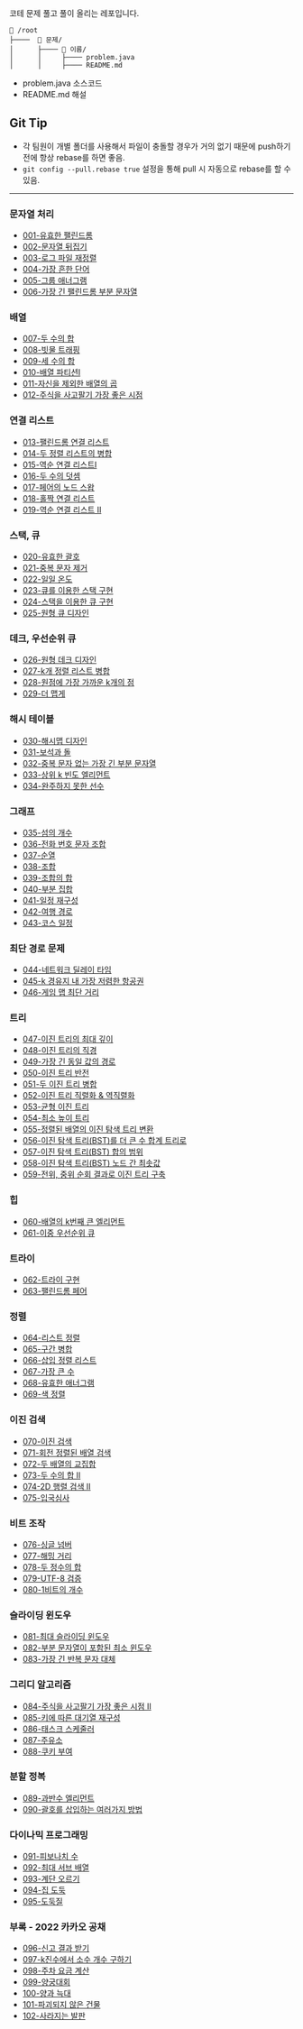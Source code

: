 코테 문제 풀고 풀이 올리는 레포입니다.


```
📂 /root
├────  📂 문제/
│      ├──── 📂 이름/
│      │     ├──── problem.java
│      │     ├──── README.md
```

- problem.java 소스코드
- README.md 해설


## Git Tip
- 각 팀원이 개별 폴더를 사용해서 파일이 충돌할 경우가 거의 없기 때문에 push하기 전에 항상 rebase를 하면 좋음.
- `git config --pull.rebase true` 설정을 통해 pull 시 자동으로 rebase를 할 수 있음.


---
### 문자열 처리
- [001-유효한 팰린드롬](https://leetcode.com/problems/valid-palindrome/)
- [002-문자열 뒤집기](https://leetcode.com/problems/reverse-string/)
- [003-로그 파일 재정렬](https://leetcode.com/problems/reorder-data-in-log-files/)
- [004-가장 흔한 단어](https://leetcode.com/problems/most-common-word/)
- [005-그룹 애너그램](https://leetcode.com/problems/group-anagrams/)
- [006-가장 긴 팰린드롬 부분 문자열](https://leetcode.com/problems/longest-palindromic-substring/)


### 배열
- [007-두 수의 합](https://leetcode.com/problems/two-sum/)
- [008-빗물 트래핑](https://leetcode.com/problems/trapping-rain-water/)
- [009-세 수의 합](https://leetcode.com/problems/3sum/)
- [010-배열 파티션I](https://leetcode.com/problems/array-partition/)
- [011-자신을 제외한 배열의 곱](https://leetcode.com/problems/product-of-array-except-self)
- [012-주식을 사고팔기 가장 좋은 시점](https://leetcode.com/problems/best-time-to-buy-and-sell-stock/)

### 연결 리스트
- [013-팰린드롬 연결 리스트](https://leetcode.com/problems/palindrome-linked-list/)
- [014-두 정렬 리스트의 병합](https://leetcode.com/problems/merge-two-sorted-lists/)
- [015-역순 연결 리스트I](https://leetcode.com/problems/reverse-linked-list/)
- [016-두 수의 덧셈](https://leetcode.com/problems/add-two-numbers/)
- [017-페어의 노드 스왑](https://leetcode.com/problems/swap-nodes-in-pairs/)
- [018-홀짝 연결 리스트](https://leetcode.com/problems/odd-even-linked-list/)
- [019-역순 연결 리스트 II](https://leetcode.com/problems/reverse-linked-list-ii/)

### 스택, 큐
- [020-유효한 괄호](https://leetcode.com/problems/valid-parentheses/)
- [021-중복 문자 제거](https://leetcode.com/problems/remove-duplicate-letters/)
- [022-일일 온도](https://leetcode.com/problems/daily-temperatures/)
- [023-큐를 이용한 스택 구현](https://leetcode.com/problems/implement-stack-using-queues/)
- [024-스택을 이용한 큐 구현](https://leetcode.com/problems/implement-queue-using-stacks/)
- [025-원형 큐 디자인](https://leetcode.com/problems/design-circular-queue/)

### 데크, 우선순위 큐
- [026-원형 데크 디자인](https://leetcode.com/problems/design-circular-deque/)
- [027-k개 정렬 리스트 병합](https://leetcode.com/problems/merge-k-sorted-lists/)
- [028-원점에 가장 가까운 k개의 점](https://leetcode.com/problems/k-closest-points-to-origin/)
- [029-더 맵게](https://school.programmers.co.kr/learn/courses/30/lessons/42626)

### 해시 테이블
- [030-해시맵 디자인](https://leetcode.com/problems/design-hashmap/)
- [031-보석과 돌](https://leetcode.com/problems/jewels-and-stones/)
- [032-중복 문자 없는 가장 긴 부분 문자열](https://leetcode.com/problems/longest-substring-without-repeating-characters/)
- [033-상위 k 빈도 엘리먼트](https://leetcode.com/problems/top-k-frequent-elements/)
- [034-완주하지 못한 선수](https://school.programmers.co.kr/learn/courses/30/lessons/42576)

### 그래프
- [035-섬의 개수](https://leetcode.com/problems/number-of-islands/)
- [036-전화 번호 문자 조합](https://leetcode.com/problems/letter-combinations-of-a-phone-number/)
- [037-순열](https://leetcode.com/problems/permutations/)
- [038-조합](https://leetcode.com/problems/combinations/)
- [039-조합의 합](https://leetcode.com/problems/combination-sum/)
- [040-부분 집합](https://leetcode.com/problems/subsets/)
- [041-일정 재구성](https://leetcode.com/problems/reconstruct-itinerary/)
- [042-여행 경로](https://school.programmers.co.kr/learn/courses/30/lessons/43164)
- [043-코스 일정](https://leetcode.com/problems/course-schedule/)

### 최단 경로 문제
- [044-네트워크 딜레이 타임](https://leetcode.com/problems/network-delay-time/)
- [045-k 경유지 내 가장 저렴한 항공권](https://leetcode.com/problems/cheapest-flights-within-k-stops/)
- [046-게임 맵 최단 거리](https://school.programmers.co.kr/learn/courses/30/lessons/1844)

### 트리
- [047-이진 트리의 최대 깊이](https://leetcode.com/problems/maximum-depth-of-binary-tree/)
- [048-이진 트리의 직경](https://leetcode.com/problems/diameter-of-binary-tree/)
- [049-가장 긴 동일 값의 경로](https://leetcode.com/problems/longest-univalue-path/)
- [050-이진 트리 반전](https://leetcode.com/problems/invert-binary-tree/)
- [051-두 이진 트리 병합](https://leetcode.com/problems/merge-two-binary-trees/)
- [052-이진 트리 직렬화 & 역직렬화](https://leetcode.com/problems/serialize-and-deserialize-binary-tree/)
- [053-균형 이진 트리](https://leetcode.com/problems/balanced-binary-tree/)
- [054-최소 높이 트리](https://leetcode.com/problems/minimum-height-trees/)
- [055-정렬된 배열의 이진 탐색 트리 변환](https://leetcode.com/problems/convert-sorted-array-to-binary-search-tree/)
- [056-이진 탐색 트리(BST)를 더 큰 수 합계 트리로](https://leetcode.com/problems/binary-search-tree-to-greater-sum-tree/)
- [057-이진 탐색 트리(BST) 합의 범위](https://leetcode.com/problems/range-sum-of-bst/)
- [058-이진 탐색 트리(BST) 노드 간 최솟값](https://leetcode.com/problems/minimum-distance-between-bst-nodes/)
- [059-전위, 중위 순회 결과로 이진 트리 구축](https://leetcode.com/problems/construct-binary-tree-from-preorder-and-inorder-traversal/)

### 힙
- [060-배열의 k번째 큰 엘리먼트](https://leetcode.com/problems/kth-largest-element-in-an-array/)
- [061-이중 우선순위 큐](https://school.programmers.co.kr/learn/courses/30/lessons/42628)

### 트라이
- [062-트라이 구현](https://leetcode.com/problems/implement-trie-prefix-tree/)
- [063-팰린드롬 페어](https://leetcode.com/problems/palindrome-pairs/)

### 정렬
- [064-리스트 정렬](https://leetcode.com/problems/sort-list/)
- [065-구간 병합](https://leetcode.com/problems/merge-intervals/)
- [066-삽입 정렬 리스트](https://leetcode.com/problems/insertion-sort-list/)
- [067-가장 큰 수](https://leetcode.com/problems/largest-number/)
- [068-유효한 애너그램](https://leetcode.com/problems/valid-anagram/)
- [069-색 정렬](https://leetcode.com/problems/sort-colors/)

### 이진 검색
- [070-이진 검색](https://leetcode.com/problems/binary-search/)
- [071-회전 정렬된 배열 검색](https://leetcode.com/problems/search-in-rotated-sorted-array/)
- [072-두 배열의 교집합](https://leetcode.com/problems/intersection-of-two-arrays/)
- [073-두 수의 합 II](https://leetcode.com/problems/two-sum-ii-input-array-is-sorted/)
- [074-2D 행렬 검색 II](https://leetcode.com/problems/search-a-2d-matrix-ii/)
- [075-입국심사](https://school.programmers.co.kr/learn/courses/30/lessons/43238)

### 비트 조작
- [076-싱글 넘버](https://leetcode.com/problems/single-number/)
- [077-해밍 거리](https://leetcode.com/problems/hamming-distance/)
- [078-두 정수의 합](https://leetcode.com/problems/sum-of-two-integers/)
- [079-UTF-8 검증](https://leetcode.com/problems/utf-8-validation/)
- [080-1비트의 개수](https://leetcode.com/problems/number-of-1-bits/)

### 슬라이딩 윈도우
- [081-최대 슬라이딩 윈도우](https://leetcode.com/problems/sliding-window-maximum/)
- [082-부분 문자열이 포함된 최소 윈도우](https://leetcode.com/problems/minimum-window-substring/)
- [083-가장 긴 반복 문자 대체](https://leetcode.com/problems/longest-repeating-character-replacement/)

### 그리디 알고리즘
- [084-주식을 사고팔기 가장 좋은 시점 II](https://leetcode.com/problems/best-time-to-buy-and-sell-stock-ii/)
- [085-키에 따른 대기열 재구성](https://leetcode.com/problems/queue-reconstruction-by-height/)
- [086-태스크 스케줄러](https://leetcode.com/problems/task-scheduler/)
- [087-주유소](https://leetcode.com/problems/gas-station/)
- [088-쿠키 부여](https://leetcode.com/problems/assign-cookies/)

### 분할 정복
- [089-과반수 엘리먼트](https://leetcode.com/problems/majority-element/)
- [090-괄호를 삽입하는 여러가지 방법](https://leetcode.com/problems/different-ways-to-add-parentheses/)

### 다이나믹 프로그래밍
- [091-피보나치 수](https://leetcode.com/problems/fibonacci-number/)
- [092-최대 서브 배열](https://leetcode.com/problems/maximum-subarray/)
- [093-계단 오르기](https://leetcode.com/problems/climbing-stairs/)
- [094-집 도둑](https://leetcode.com/problems/house-robber/)
- [095-도둑질](https://school.programmers.co.kr/learn/courses/30/lessons/42897)

### 부록 - 2022 카카오 공채
- [096-신고 결과 받기](https://school.programmers.co.kr/learn/courses/30/lessons/92334)
- [097-k진수에서 소수 개수 구하기](https://school.programmers.co.kr/learn/courses/30/lessons/92335)
- [098-주차 요금 계산](https://school.programmers.co.kr/learn/courses/30/lessons/92341)
- [099-양궁대회](https://school.programmers.co.kr/learn/courses/30/lessons/92342)
- [100-양과 늑대](https://school.programmers.co.kr/learn/courses/30/lessons/92343)
- [101-파괴되지 않은 건물](https://school.programmers.co.kr/learn/courses/30/lessons/92344)
- [102-사라지는 발판](https://school.programmers.co.kr/learn/courses/30/lessons/92345)
